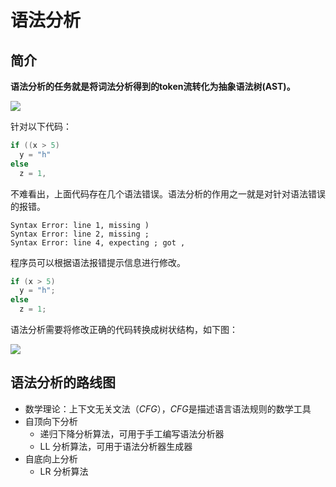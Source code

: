 # 语法分析

## 简介

**语法分析的任务就是将词法分析得到的token流转化为抽象语法树(AST)。**

![](https://tva1.sinaimg.cn/large/008i3skNgy1gtlazf4dboj60dq021q2v02.jpg)

针对以下代码：

```c
if ((x > 5)
  y = "h"
else
  z = 1,
```

不难看出，上面代码存在几个语法错误。语法分析的作用之一就是对针对语法错误的报错。

```
Syntax Error: line 1, missing )
Syntax Error: line 2, missing ;
Syntax Error: line 4, expecting ; got ,
```

程序员可以根据语法报错提示信息进行修改。

```c
if (x > 5)
  y = "h";
else
  z = 1;
```

语法分析需要将修改正确的代码转换成树状结构，如下图：

![](https://tva1.sinaimg.cn/large/008i3skNgy1gsy0hyj8smj30as051q2z.jpg)

## 语法分析的路线图
- 数学理论：上下文无关文法（*CFG*），*CFG*是描述语言语法规则的数学工具
- 自顶向下分析
  - 递归下降分析算法，可用于手工编写语法分析器
  - LL 分析算法，可用于语法分析器生成器
- 自底向上分析
  - LR 分析算法